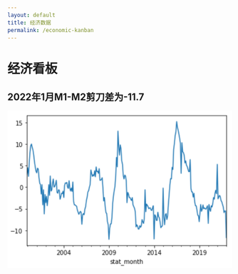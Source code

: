 ```yaml
---
layout: default
title: 经济数据
permalink: /economic-kanban
---
```


# 经济看板

## 2022年1月M1-M2剪刀差为-11.7

![](/assets/img/2022-2-23-m1_m2.png)